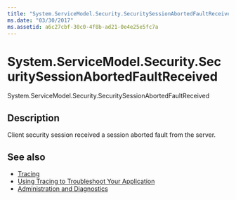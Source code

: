 ```yaml
---
title: "System.ServiceModel.Security.SecuritySessionAbortedFaultReceived"
ms.date: "03/30/2017"
ms.assetid: a6c27cbf-30c0-4f8b-ad21-0e4e25e5fc7a
---
```

# System.ServiceModel.Security.SecuritySessionAbortedFaultReceived
System.ServiceModel.Security.SecuritySessionAbortedFaultReceived  
  
## Description  
 Client security session received a session aborted fault from the server.  
  
## See also

- [Tracing](../../../../../docs/framework/wcf/diagnostics/tracing/index.md)
- [Using Tracing to Troubleshoot Your Application](../../../../../docs/framework/wcf/diagnostics/tracing/using-tracing-to-troubleshoot-your-application.md)
- [Administration and Diagnostics](../../../../../docs/framework/wcf/diagnostics/index.md)
